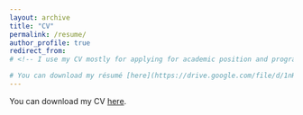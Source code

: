 ```yaml
---
layout: archive
title: "CV"
permalink: /resume/
author_profile: true
redirect_from:
# <!-- I use my CV mostly for applying for academic position and programs.

# You can download my résumé [here](https://drive.google.com/file/d/1nH8R_PP-wTKsVKgNM34Ahf5t0mCO31I7/view?usp=sharing). My résumé is a shortened pdf version of my CV, and it is mostly used for me to find software development engineer/applied scientist jobs. -->
---
```

You can download my CV [here](https://drive.google.com/file/d/195FTlPkzeWbHTjc6U3mKEfu65n5O2Zwc/view?usp=sharing). 

<!-- Since this question is often asked by admission officers and recruiters, trying my best to avoid a desk rejection, I put an explanation here:

**You only spent three years on your Bachelor's degrees, are they from a four-year-undergraduate program?**

Yes, both of my Bachelor's degrees are from typical four-year-undergraduate programs. The reason why I only spent three years in them is because the undergraduate tuition rate was very high for me (I am an international student) and my master is funded, thus graduating early could free me from the burden of paying for my tuitions. -->